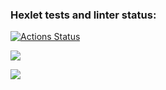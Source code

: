 ### Hexlet tests and linter status:
[![Actions Status](https://github.com/VikkyAblaeva/frontend-project-lvl1/workflows/hexlet-check/badge.svg)](https://github.com/VikkyAblaeva/frontend-project-lvl1/actions)

<a href="https://codeclimate.com/github/VikkyAblaeva/frontend-project-lvl1/maintainability"><img src="https://api.codeclimate.com/v1/badges/eadc0edf69c877e318cc/maintainability" /></a>

<a href="https://codeclimate.com/github/VikkyAblaeva/frontend-project-lvl1/test_coverage"><img src="https://api.codeclimate.com/v1/badges/eadc0edf69c877e318cc/test_coverage" /></a>

